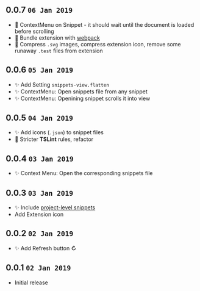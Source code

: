 ## 0.0.7 `06 Jan 2019`

- 🐛 ContextMenu on Snippet - it should wait until the document is loaded before scrolling
- 🔨 Bundle extension with [webpack](https://github.com/Microsoft/vscode-extension-samples/tree/master/webpack-sample)
- 🔨 Compress `.svg` images, compress extension icon, remove some runaway `.test` files from extension

## 0.0.6 `05 Jan 2019`

- ✨ Add Setting `snippets-view.flatten`
- ✨ ContextMenu: Open snippets file from any snippet
- ✨ ContextMenu: Openining snippet scrolls it into view

## 0.0.5 `04 Jan 2019`

- ✨ Add icons (`.json`) to snippet files
- 🔨 Stricter **TSLint** rules, refactor

## 0.0.4 `03 Jan 2019`

- ✨ Context Menu: Open the corresponding snippets file

## 0.0.3 `03 Jan 2019`

- ✨ Include [project-level snippets](https://github.com/Microsoft/vscode/issues/8102#issuecomment-423476360)
-  Add Extension icon

## 0.0.2 `02 Jan 2019`

- ✨ Add Refresh button **↻**

## 0.0.1 `02 Jan 2019`

- Initial release

